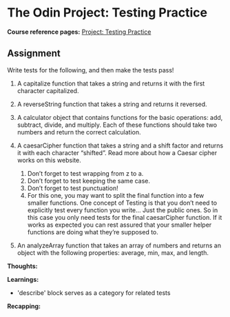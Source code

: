 # The Odin Project: Testing Practice

**Course reference pages:** 
[Project: Testing Practice](https://www.theodinproject.com/lessons/node-path-javascript-testing-practice)

## Assignment
Write tests for the following, and then make the tests pass!

1. A capitalize function that takes a string and returns it with the first character capitalized.

2. A reverseString function that takes a string and returns it reversed.

3. A calculator object that contains functions for the basic operations: add, subtract, divide, and multiply. Each of these functions should take two numbers and return the correct calculation.

4. A caesarCipher function that takes a string and a shift factor and returns it with each character “shifted”. Read more about how a Caesar cipher works on this website.

    1. Don’t forget to test wrapping from z to a.
    2. Don’t forget to test keeping the same case.
    3. Don’t forget to test punctuation!
    4. For this one, you may want to split the final function into a few smaller functions. One concept of Testing is that you don’t need to explicitly test every function you write… Just the public ones. So in this case you only need tests for the final caesarCipher function. If it works as expected you can rest assured that your smaller helper functions are doing what they’re supposed to.

5. An analyzeArray function that takes an array of numbers and returns an object with the following properties: average, min, max, and length.

**Thoughts:**

**Learnings:**
- 'describe' block serves as a category for related tests

**Recapping:**
